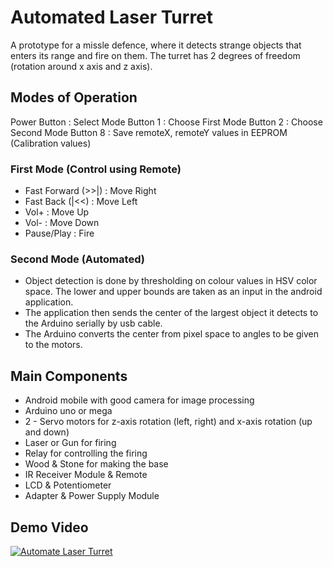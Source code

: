 # Automated Laser Turret

A prototype for a missle defence, where it detects strange objects that enters its range and fire on them. The turret has 2 degrees of freedom (rotation around x axis and z axis).

## Modes of Operation
Power Button : Select Mode
Button 1 : Choose First Mode
Button 2 : Choose Second Mode
Button 8 : Save remoteX, remoteY values in EEPROM (Calibration values)

### First Mode (Control using Remote)
  - Fast Forward (>>|) : Move Right
  - Fast Back (|<<) : Move Left
  - Vol+ : Move Up
  - Vol- : Move Down
  - Pause/Play : Fire
### Second Mode (Automated)
- Object detection is done by thresholding on colour values in HSV color space.
  The lower and upper bounds are taken as an input in  the android application.
- The application then sends the center of the largest object it detects to the Arduino serially     by usb cable.
- The Arduino converts the center from pixel space to angles to be given to the motors.
## Main Components
  - Android mobile with good camera for image processing
  - Arduino uno or mega
  - 2 - Servo motors for z-axis rotation (left, right) and x-axis rotation (up and down)
  - Laser or Gun for firing
  - Relay for controlling the firing
  - Wood & Stone for making the base
  - IR Receiver Module & Remote
  - LCD & Potentiometer
  - Adapter & Power Supply Module
## Demo Video
[![Automate Laser Turret](https://img.youtube.com/vi/4U9zLkuj-vE/hqdefault.jpg)](https://www.youtube.com/watch?v=4U9zLkuj-vE)

